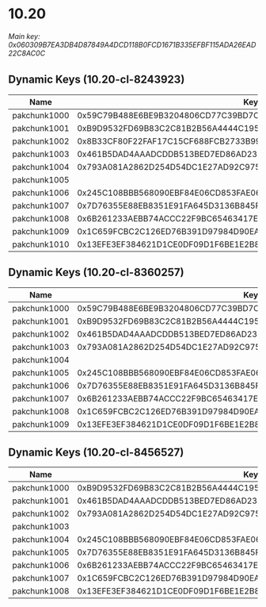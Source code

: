 # 10.20

###### *Main key: 0x060309B7EA3DB4D87849A4DCD118B0FCD1671B335EFBF115ADA26EAD22C8AC0C*

## Dynamic Keys (10.20-cl-8243923)

| Name         | Key                                                                |
|--------------|--------------------------------------------------------------------|
| pakchunk1000 | 0x59C79B488E6BE9B3204806CD77C39BD7CEEB626209149722A1B77241C8918927 |
| pakchunk1001 | 0xB9D9532FD69B83C2C81B2B56A4444C1951293EB8FD8A8DB74761DB20D1ED177A |
| pakchunk1002 | 0x8B33CF80F22FAF17C15CF688FCB2733B9971399B738CE5D0241BA4F643DD29ED |
| pakchunk1003 | 0x461B5DAD4AAADCDDB513BED7ED86AD238A17DF02D8CAF147E569BE79A517F3EC |
| pakchunk1004 | 0x793A081A2862D254D54DC1E27AD92C9757BA70705FE61DF46983B9617A565D8E |
| pakchunk1005 |                                                                    |
| pakchunk1006 | 0x245C108BBB568090EBF84E06CD853FAE06AC8E393ED4129107F37CF1EEEB56F2 |
| pakchunk1007 | 0x7D76355E88EB8351E91FA645D3136B845F5764A4B5E4699A062745F644806CC1 |
| pakchunk1008 | 0x6B261233AEBB74ACCC22F9BC65463417E14D96F36C8381B644C2208B67CF7FC9 |
| pakchunk1009 | 0x1C659FCBC2C126ED76B391D97984D90EA3F6108DDD26A3D7BA9C5DD80CD87542 |
| pakchunk1010 | 0x13EFE3EF384621D1CE0DF09D1F6BE1E2B8064584ACB05A53FECE9D96EB3D0AC7 |

## Dynamic Keys (10.20-cl-8360257)

| Name         | Key                                                                |
|--------------|--------------------------------------------------------------------|
| pakchunk1000 | 0x59C79B488E6BE9B3204806CD77C39BD7CEEB626209149722A1B77241C8918927 |
| pakchunk1001 | 0xB9D9532FD69B83C2C81B2B56A4444C1951293EB8FD8A8DB74761DB20D1ED177A |
| pakchunk1002 | 0x461B5DAD4AAADCDDB513BED7ED86AD238A17DF02D8CAF147E569BE79A517F3EC |
| pakchunk1003 | 0x793A081A2862D254D54DC1E27AD92C9757BA70705FE61DF46983B9617A565D8E |
| pakchunk1004 |                                                                    |
| pakchunk1005 | 0x245C108BBB568090EBF84E06CD853FAE06AC8E393ED4129107F37CF1EEEB56F2 |
| pakchunk1006 | 0x7D76355E88EB8351E91FA645D3136B845F5764A4B5E4699A062745F644806CC1 |
| pakchunk1007 | 0x6B261233AEBB74ACCC22F9BC65463417E14D96F36C8381B644C2208B67CF7FC9 |
| pakchunk1008 | 0x1C659FCBC2C126ED76B391D97984D90EA3F6108DDD26A3D7BA9C5DD80CD87542 |
| pakchunk1009 | 0x13EFE3EF384621D1CE0DF09D1F6BE1E2B8064584ACB05A53FECE9D96EB3D0AC7 |

## Dynamic Keys (10.20-cl-8456527)

| Name         | Key                                                                |
|--------------|--------------------------------------------------------------------|
| pakchunk1000 | 0xB9D9532FD69B83C2C81B2B56A4444C1951293EB8FD8A8DB74761DB20D1ED177A |
| pakchunk1001 | 0x461B5DAD4AAADCDDB513BED7ED86AD238A17DF02D8CAF147E569BE79A517F3EC |
| pakchunk1002 | 0x793A081A2862D254D54DC1E27AD92C9757BA70705FE61DF46983B9617A565D8E |
| pakchunk1003 |                                                                    |
| pakchunk1004 | 0x245C108BBB568090EBF84E06CD853FAE06AC8E393ED4129107F37CF1EEEB56F2 |
| pakchunk1005 | 0x7D76355E88EB8351E91FA645D3136B845F5764A4B5E4699A062745F644806CC1 |
| pakchunk1006 | 0x6B261233AEBB74ACCC22F9BC65463417E14D96F36C8381B644C2208B67CF7FC9 |
| pakchunk1007 | 0x1C659FCBC2C126ED76B391D97984D90EA3F6108DDD26A3D7BA9C5DD80CD87542 |
| pakchunk1008 | 0x13EFE3EF384621D1CE0DF09D1F6BE1E2B8064584ACB05A53FECE9D96EB3D0AC7 |